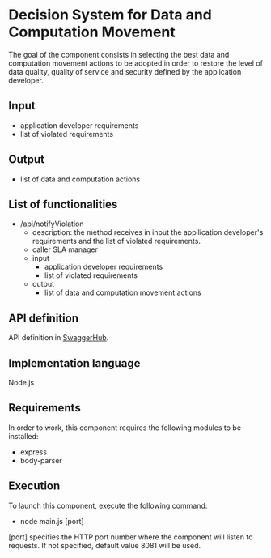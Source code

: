 # Decision System for Data and Computation Movement
The goal of the component consists in selecting the best data and computation movement actions to be adopted in order to restore the level of data quality, quality of service and security defined by the application developer.

## Input
* application developer requirements
* list of violated requirements

## Output
* list of data and computation actions

## List of functionalities
* /api/notifyViolation
  * description: the method receives in input the appllication developer's requirements and the list of violated requirements.
  * caller SLA manager
  * input
    * application developer requirements
    * list of violated requirements
  * output
    * list of data and computation movement actions 
  
## API definition
API definition in [SwaggerHub](https://app.swaggerhub.com/apis/ditas-project/DecisionSystemForDataAndComputationMovement/0.0.1).

## Implementation language
Node.js

## Requirements
In order to work, this component requires the following modules to be installed:

* express
* body-parser

## Execution
To launch this component, execute the following command:
* node main.js [port]

[port] specifies the HTTP port number where the component will listen to requests. If not specified, default value 8081 will be used.
